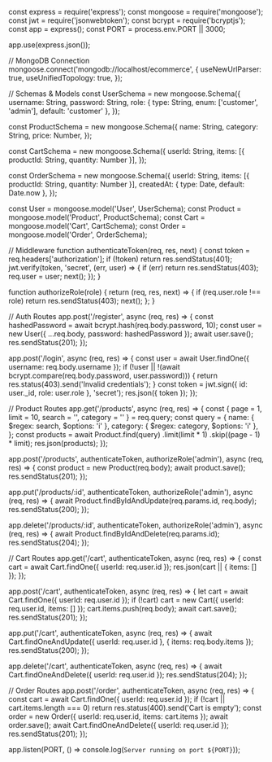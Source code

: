 const express = require('express');
const mongoose = require('mongoose');
const jwt = require('jsonwebtoken');
const bcrypt = require('bcryptjs');
const app = express();
const PORT = process.env.PORT || 3000;

app.use(express.json());

// MongoDB Connection
mongoose.connect('mongodb://localhost/ecommerce', {
  useNewUrlParser: true,
  useUnifiedTopology: true,
});

// Schemas & Models
const UserSchema = new mongoose.Schema({
  username: String,
  password: String,
  role: { type: String, enum: ['customer', 'admin'], default: 'customer' },
});

const ProductSchema = new mongoose.Schema({
  name: String,
  category: String,
  price: Number,
});

const CartSchema = new mongoose.Schema({
  userId: String,
  items: [{ productId: String, quantity: Number }],
});

const OrderSchema = new mongoose.Schema({
  userId: String,
  items: [{ productId: String, quantity: Number }],
  createdAt: { type: Date, default: Date.now },
});

const User = mongoose.model('User', UserSchema);
const Product = mongoose.model('Product', ProductSchema);
const Cart = mongoose.model('Cart', CartSchema);
const Order = mongoose.model('Order', OrderSchema);

// Middleware
function authenticateToken(req, res, next) {
  const token = req.headers['authorization'];
  if (!token) return res.sendStatus(401);
  jwt.verify(token, 'secret', (err, user) => {
    if (err) return res.sendStatus(403);
    req.user = user;
    next();
  });
}

function authorizeRole(role) {
  return (req, res, next) => {
    if (req.user.role !== role) return res.sendStatus(403);
    next();
  };
}

// Auth Routes
app.post('/register', async (req, res) => {
  const hashedPassword = await bcrypt.hash(req.body.password, 10);
  const user = new User({ ...req.body, password: hashedPassword });
  await user.save();
  res.sendStatus(201);
});

app.post('/login', async (req, res) => {
  const user = await User.findOne({ username: req.body.username });
  if (!user || !(await bcrypt.compare(req.body.password, user.password))) {
    return res.status(403).send('Invalid credentials');
  }
  const token = jwt.sign({ id: user._id, role: user.role }, 'secret');
  res.json({ token });
});

// Product Routes
app.get('/products', async (req, res) => {
  const { page = 1, limit = 10, search = '', category = '' } = req.query;
  const query = {
    name: { $regex: search, $options: 'i' },
    category: { $regex: category, $options: 'i' },
  };
  const products = await Product.find(query)
    .limit(limit * 1)
    .skip((page - 1) * limit);
  res.json(products);
});

app.post('/products', authenticateToken, authorizeRole('admin'), async (req, res) => {
  const product = new Product(req.body);
  await product.save();
  res.sendStatus(201);
});

app.put('/products/:id', authenticateToken, authorizeRole('admin'), async (req, res) => {
  await Product.findByIdAndUpdate(req.params.id, req.body);
  res.sendStatus(200);
});

app.delete('/products/:id', authenticateToken, authorizeRole('admin'), async (req, res) => {
  await Product.findByIdAndDelete(req.params.id);
  res.sendStatus(204);
});

// Cart Routes
app.get('/cart', authenticateToken, async (req, res) => {
  const cart = await Cart.findOne({ userId: req.user.id });
  res.json(cart || { items: [] });
});

app.post('/cart', authenticateToken, async (req, res) => {
  let cart = await Cart.findOne({ userId: req.user.id });
  if (!cart) cart = new Cart({ userId: req.user.id, items: [] });
  cart.items.push(req.body);
  await cart.save();
  res.sendStatus(201);
});

app.put('/cart', authenticateToken, async (req, res) => {
  await Cart.findOneAndUpdate({ userId: req.user.id }, { items: req.body.items });
  res.sendStatus(200);
});

app.delete('/cart', authenticateToken, async (req, res) => {
  await Cart.findOneAndDelete({ userId: req.user.id });
  res.sendStatus(204);
});

// Order Routes
app.post('/order', authenticateToken, async (req, res) => {
  const cart = await Cart.findOne({ userId: req.user.id });
  if (!cart || cart.items.length === 0) return res.status(400).send('Cart is empty');
  const order = new Order({ userId: req.user.id, items: cart.items });
  await order.save();
  await Cart.findOneAndDelete({ userId: req.user.id });
  res.sendStatus(201);
});

app.listen(PORT, () => console.log(`Server running on port ${PORT}`));
